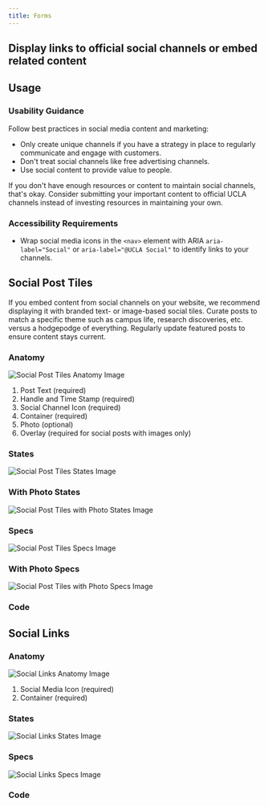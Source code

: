 ```yaml
---
title: Forms
---
```

## Display links to official social channels or embed related content

## **Usage**

### **Usability Guidance**

Follow best practices in social media content and marketing:

* Only create unique channels if you have a strategy in place to regularly communicate and engage with customers.
* Don't treat social channels like free advertising channels.
* Use social content to provide value to people.

If you don't have enough resources or content to maintain social channels, that's okay. Consider submitting your important content to official UCLA channels instead of investing resources in maintaining your own.

### **Accessibility Requirements**

* Wrap social media icons in the `<nav>` element with ARIA `aria-label="Social"` or `aria-label="@UCLA Social"` to identify links to your channels.

## **Social Post Tiles**

If you embed content from social channels on your website, we recommend displaying it with branded text- or image-based social tiles. Curate posts to match a specific theme such as campus life, research discoveries, etc. versus a hodgepodge of everything. Regularly update featured posts to ensure content stays current.

### **Anatomy**

![Social Post Tiles Anatomy Image](/docs/img/Social_Post_Tile/socialposttile-anatomy.jpg)

1. Post Text (required)
2. Handle and Time Stamp (required)
3. Social Channel Icon (required)
4. Container (required)
5. Photo (optional)
6. Overlay (required for social posts with images only)


### **States**

![Social Post Tiles States Image](/docs/img/Social_Post_Tile/socialposttile-states.jpg)

### **With Photo States**

![Social Post Tiles with Photo States Image](/docs/img/Social_Post_Tile/socialposttile-withphoto-states.jpg)   

### **Specs**

![Social Post Tiles Specs Image](/docs/img/Social_Post_Tile/socialposttile-specs.jpg)   

### **With Photo Specs**

![Social Post Tiles with Photo Specs Image](/docs/img/Social_Post_Tile/socialposttile-withphoto-states.jpg)  

### **Code**

<!--Social Post Tiles code here, if applicable-->

## **Social Links**

### **Anatomy**

![Social Links Anatomy Image](/docs/img/Social_Post_Tile/sociallinks-anatomy.jpg)

1. Social Media Icon (required)
2. Container (required)


### **States**

![Social Links States Image](/docs/img/Social_Post_Tile/sociallinks-states.jpg)  

### **Specs**

![Social Links Specs Image](/docs/img/Social_Post_Tile/sociallinks-specs.jpg)  

### **Code**

<!--Social Links code here, if applicable-->
